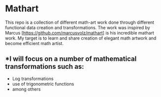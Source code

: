 # Mathart
This repo is a collection of different math-art work done through different functional data creation and transformations. 
The work was inspired by Marcus [https://github.com/marcusvolz/mathart] is his incredible mathart work. My target is to learn and share creation of elegant math artwork and become efficient math artist. 

*I will focus on a number of mathematical transformations such as:
--
- Log transformations
- use of trigonometric functions
- among others 


